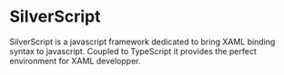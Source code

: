 SilverScript
=======
SilverScript is a javascript framework dedicated to bring XAML binding syntax to javascript.
Coupled to TypeScript it provides the perfect environment for XAML developper.
